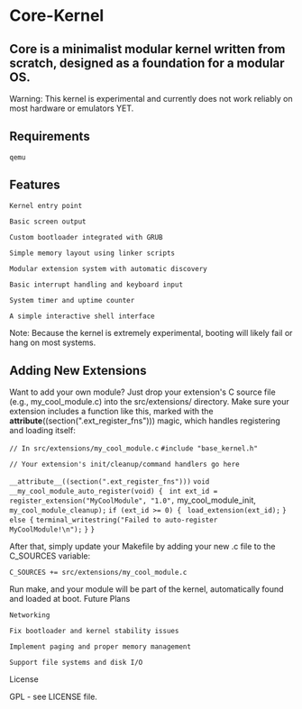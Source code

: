 # Core-Kernel

## Core is a minimalist modular kernel written from scratch, designed as a foundation for a modular OS.

Warning: This kernel is experimental and currently does not work reliably on most hardware or emulators YET.
## Requirements

    qemu

## Features

    Kernel entry point

    Basic screen output

    Custom bootloader integrated with GRUB

    Simple memory layout using linker scripts

    Modular extension system with automatic discovery

    Basic interrupt handling and keyboard input

    System timer and uptime counter

    A simple interactive shell interface

Note: Because the kernel is extremely experimental, booting will likely fail or hang on most systems.

## Adding New Extensions

Want to add your own module? Just drop your extension's C source file (e.g., my_cool_module.c) into the src/extensions/ directory. Make sure your extension includes a function like this, marked with the __attribute__((section(".ext_register_fns"))) magic, which handles registering and loading itself:

``` // In src/extensions/my_cool_module.c ```
```#include "base_kernel.h"```

```// Your extension's init/cleanup/command handlers go here```

```__attribute__((section(".ext_register_fns")))```
```void __my_cool_module_auto_register(void) {```
   ``` int ext_id = register_extension("MyCoolModule", "1.0",```
                                    my_cool_module_init,```
                                    my_cool_module_cleanup);```
    ```if (ext_id >= 0) {```
       ``` load_extension(ext_id);```
    ```} else {```
        ```terminal_writestring("Failed to auto-register MyCoolModule!\n");```
    ```}```
```} ```

After that, simply update your Makefile by adding your new .c file to the C_SOURCES variable:

``` C_SOURCES += src/extensions/my_cool_module.c ```

Run make, and your module will be part of the kernel, automatically found and loaded at boot.
Future Plans

    Networking

    Fix bootloader and kernel stability issues

    Implement paging and proper memory management

    Support file systems and disk I/O

License

GPL - see LICENSE file.
